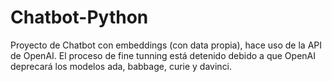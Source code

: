 # Chatbot-Python

Proyecto de Chatbot con embeddings (con data propia), hace uso de la API de OpenAI. 
El proceso de fine tunning está detenido debido a que OpenAI deprecará los modelos ada, babbage, curie y davinci. 
